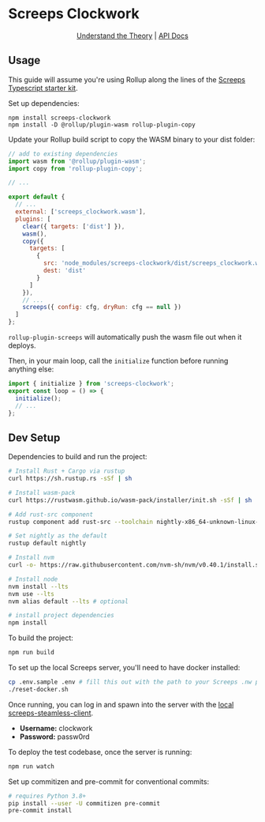 # Screeps Clockwork

<div style="text-align: center;"><a href="https://glitchassassin.github.io/screeps-clockwork/">Understand the Theory</a> | <a href="https://glitchassassin.github.io/screeps-clockwork/api/">API Docs</a></div>

## Usage

This guide will assume you're using Rollup along the lines of the [Screeps Typescript starter kit](https://github.com/screepers/screeps-typescript-starter).

Set up dependencies:

```
npm install screeps-clockwork
npm install -D @rollup/plugin-wasm rollup-plugin-copy
```

Update your Rollup build script to copy the WASM binary to your dist folder:

```js
// add to existing dependencies
import wasm from '@rollup/plugin-wasm';
import copy from 'rollup-plugin-copy';

// ...

export default {
  // ...
  external: ['screeps_clockwork.wasm'],
  plugins: [
    clear({ targets: ['dist'] }),
    wasm(),
    copy({
      targets: [
        {
          src: 'node_modules/screeps-clockwork/dist/screeps_clockwork.wasm',
          dest: 'dist'
        }
      ]
    }),
    // ...
    screeps({ config: cfg, dryRun: cfg == null })
  ]
};
```

`rollup-plugin-screeps` will automatically push the wasm file out when it deploys.

Then, in your main loop, call the `initialize` function before running anything else:

```js
import { initialize } from 'screeps-clockwork';
export const loop = () => {
  initialize();
  // ...
};
```

## Dev Setup

Dependencies to build and run the project:

```bash
# Install Rust + Cargo via rustup
curl https://sh.rustup.rs -sSf | sh

# Install wasm-pack
curl https://rustwasm.github.io/wasm-pack/installer/init.sh -sSf | sh

# Add rust-src component
rustup component add rust-src --toolchain nightly-x86_64-unknown-linux-gnu

# Set nightly as the default
rustup default nightly

# Install nvm
curl -o- https://raw.githubusercontent.com/nvm-sh/nvm/v0.40.1/install.sh | bash

# Install node
nvm install --lts
nvm use --lts
nvm alias default --lts # optional

# install project dependencies
npm install
```

To build the project:

```bash
npm run build
```

To set up the local Screeps server, you'll need to have docker installed:

```bash
cp .env.sample .env # fill this out with the path to your Screeps .nw package and Steam key
./reset-docker.sh
```

Once running, you can log in and spawn into the server with the [local screeps-steamless-client](http://localhost:8080/).

- **Username:** clockwork
- **Password:** passw0rd

To deploy the test codebase, once the server is running:

```bash
npm run watch
```

Set up commitizen and pre-commit for conventional commits:

```bash
# requires Python 3.8+
pip install --user -U commitizen pre-commit
pre-commit install
```
